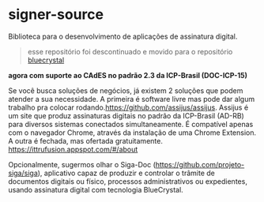 # signer-source
Biblioteca para o desenvolvimento de aplicações de assinatura digital.

>
> esse repositório foi descontinuado e movido para o repositório [bluecrystal](https://github.com/bluecrystalsign/bluecrystal)
>

**agora com suporte ao CAdES no padrão 2.3 da ICP-Brasil (DOC-ICP-15)**

Se você busca soluções de negócios, já existem 2 soluções que podem atender a sua necessidade.
A primeira é software livre mas pode dar algum trabalho pra colocar rodando.https://github.com/assijus/assijus. Assijus é um site que produz assinaturas digitais no padrão da ICP-Brasil (AD-RB) para diversos sistemas conectados simultaneamente. É compatível apenas com o navegador Chrome, através da instalação de uma Chrome Extension.
A outra é fechada, mas ofertada gratuitamente. https://ittrufusion.appspot.com/#/about

Opcionalmente, sugermos olhar o Siga-Doc (https://github.com/projeto-siga/siga), aplicativo capaz de produzir e controlar o trâmite de documentos digitais ou físico, processos administrativos ou expedientes, usando assinatura digital com tecnologia BlueCrystal.
